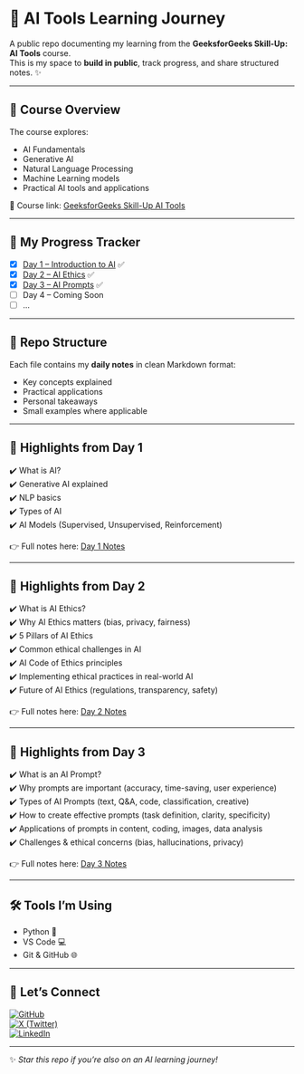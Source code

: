 # 🚀 AI Tools Learning Journey  

A public repo documenting my learning from the **GeeksforGeeks Skill-Up: AI Tools** course.  
This is my space to **build in public**, track progress, and share structured notes. ✨  

---

## 📖 Course Overview  
The course explores:  
- AI Fundamentals  
- Generative AI  
- Natural Language Processing  
- Machine Learning models  
- Practical AI tools and applications  

📌 Course link: [GeeksforGeeks Skill-Up AI Tools](https://www.geeksforgeeks.org/batch/skill-up-ai-tools?tab=Chapters)  

---

## 📅 My Progress Tracker  

- [x] [Day 1 – Introduction to AI](IntroToAI.md) ✅  
- [x] [Day 2 – AI Ethics](AiEthics.md) ✅  
- [x] [Day 3 – AI Prompts](AiPrompts.md) ✅  
- [ ] Day 4 – Coming Soon  
- [ ] ...  

---

## 📂 Repo Structure  

Each file contains my **daily notes** in clean Markdown format:  
- Key concepts explained  
- Practical applications  
- Personal takeaways  
- Small examples where applicable  

---

## 🌟 Highlights from Day 1  

✔️ What is AI?  
✔️ Generative AI explained  
✔️ NLP basics  
✔️ Types of AI  
✔️ AI Models (Supervised, Unsupervised, Reinforcement)  

👉 Full notes here: [Day 1 Notes](IntroToAI.md)  

---

## 🌟 Highlights from Day 2  

✔️ What is AI Ethics?  
✔️ Why AI Ethics matters (bias, privacy, fairness)  
✔️ 5 Pillars of AI Ethics  
✔️ Common ethical challenges in AI  
✔️ AI Code of Ethics principles  
✔️ Implementing ethical practices in real-world AI  
✔️ Future of AI Ethics (regulations, transparency, safety)  

👉 Full notes here: [Day 2 Notes](AiEthics.md)  

---

## 🌟 Highlights from Day 3  

✔️ What is an AI Prompt?  
✔️ Why prompts are important (accuracy, time-saving, user experience)  
✔️ Types of AI Prompts (text, Q&A, code, classification, creative)  
✔️ How to create effective prompts (task definition, clarity, specificity)  
✔️ Applications of prompts in content, coding, images, data analysis  
✔️ Challenges & ethical concerns (bias, hallucinations, privacy)  

👉 Full notes here: [Day 3 Notes](AiPrompts.md)  

---

## 🛠 Tools I’m Using  
- Python 🐍  
- VS Code 💻  
- Git & GitHub 🌐  

---

## 🤝 Let’s Connect  
[![GitHub](https://img.shields.io/badge/GitHub-black?logo=github)](https://github.com/AbhiYadav-42)  
[![X (Twitter)](https://img.shields.io/badge/X-black?logo=x)](https://x.com/42_ALCHEMAX)  
[![LinkedIn](https://img.shields.io/badge/LinkedIn-blue?logo=linkedin)](https://www.linkedin.com/in/abhi-yadav-255760309/)  

---

✨ *Star this repo if you’re also on an AI learning journey!*
